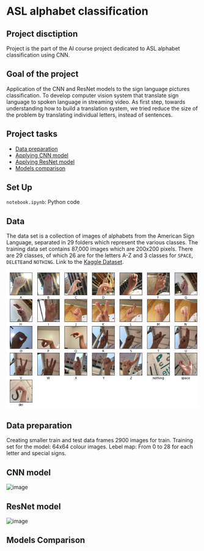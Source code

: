 # ASL alphabet classification
## Project disctiption
Project is the part of the AI course project dedicated to ASL alphabet classification using CNN.

## Goal of the project
Application of the CNN and ResNet models to the sign language pictures classification. To develop computer vision system that translate sign language to spoken language in streaming video. As first step, towards understanding how to build a translation system, we tried reduce the size of the problem by translating individual letters, instead of sentences.

## Project tasks
* [Data preparation](#Data-preparation)
* [Applying CNN model](#CNN-model)
* [Applying ResNet model](#ResNet-model)
* [Models comparison](#Models-comparison)


 ## Set Up 
<code>notebook.ipynb</code>: Python code 
 
 ## Data 
The data set is a collection of images of alphabets from the American Sign Language, separated in 29 folders which represent the various classes. The training data
set contains 87,000 images which are 200x200 pixels. There are 29 classes, of which 26 are for the letters A-Z and 3 classes for <code>SPACE</code>, <code>DELETE</code>and <code>NOTHING</code>. Link to the [Kaggle Dataset](https://www.kaggle.com/grassknoted/asl-alphabet).

![alt text](https://github.com/yuliianikolaenko/asl-alphabet-classification/blob/main/asl.png)

## Data preparation
Creating smaller train and test data frames 2900 images for train. Training set for the model: 64x64 colour images. Lebel map: From 0 to 28 for each
letter and special signs.

## CNN model
![image](https://user-images.githubusercontent.com/51966068/130612844-c4368c64-6329-4321-a0b7-80be975aa84a.png)
## ResNet model
![image](https://user-images.githubusercontent.com/51966068/130612829-7bffe755-cbe6-4d67-aa9c-3e3bd08459e0.png)
## Models Comparison

